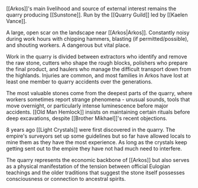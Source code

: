 [[Arkos]]'s main livelihood and source of external interest remains the quarry producing [[Sunstone]]. Run by the [[Quarry Guild]] led by [[Kaelen Vance]].

A large, open scar on the landscape near [[Arkos|Arkos]]. Constantly noisy during work hours with chipping hammers, blasting (if permitted/possible), and shouting workers. A dangerous but vital place.

Work in the quarry is divided between extractors who identify and remove the raw stone, cutters who shape the rough blocks, polishers who prepare the final product, and haulers who manage the difficult transport down from the highlands. Injuries are common, and most families in Arkos have lost at least one member to quarry accidents over the generations.

The most valuable stones come from the deepest parts of the quarry, where workers sometimes report strange phenomena - unusual sounds, tools that move overnight, or particularly intense luminescence before major accidents. [[Old Man Hemlock]] insists on maintaining certain rituals before deep excavations, despite [[Brother Mikhael]]'s recent objections.

8 years ago [[Light Crystals]] were first discovered in the quarry. The empire's surveyors set up some guidelines but so far have allowed locals to mine them as they have the most experience. As long as the crystals keep getting sent out to the empire they have not had much need to interfere.

The quarry represents the economic backbone of [[Arkos]] but also serves as a physical manifestation of the tension between official Eulogian teachings and the older traditions that suggest the stone itself possesses consciousness or connection to ancestral spirits.